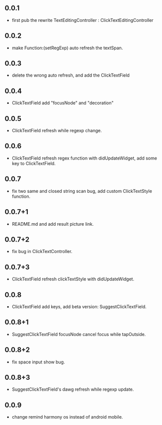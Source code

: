 ## 0.0.1

* first pub the rewrite TextEditingController : ClickTextEditingController

## 0.0.2

* make Function:(setRegExp) auto refresh the textSpan.

## 0.0.3

* delete the wrong auto refresh, and add the ClickTextField

## 0.0.4

* ClickTextField add "focusNode" and "decoration"

## 0.0.5

* ClickTextField refresh while regexp change.

## 0.0.6

* ClickTextField refresh regex function with didUpdateWidget, add some key to ClickTextField.

## 0.0.7

* fix two same and closed string scan bug, add custom ClickTextStyle function.

## 0.0.7+1

* README.md and add result picture link.

## 0.0.7+2

* fix bug in ClickTextController.

## 0.0.7+3

* ClickTextField refresh clickTextStyle with didUpdateWidget.

## 0.0.8

* ClickTextField add keys, add beta version: SuggestClickTextField.

## 0.0.8+1

* SuggestClickTextField focusNode cancel focus while tapOutside.

## 0.0.8+2

* fix space input show bug.

## 0.0.8+3

* SuggestClickTextField's dawg refresh while regexp update.

## 0.0.9

* change remind harmony os instead of android mobile.